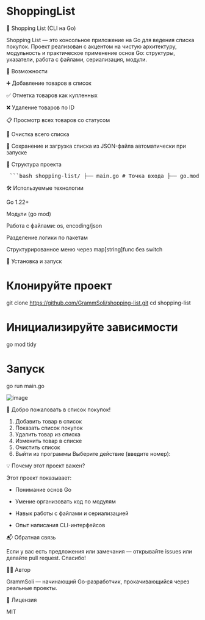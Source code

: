# ShoppingList
🛒 Shopping List (CLI на Go)

Shopping List — это консольное приложение на Go для ведения списка покупок. Проект реализован с акцентом на чистую архитектуру, модульность и практическое применение основ Go: структуры, указатели, работа с файлами, сериализация, модули.

🚀 Возможности

➕ Добавление товаров в список

✅ Отметка товаров как купленных

❌ Удаление товаров по ID

📋 Просмотр всех товаров со статусом

🧹 Очистка всего списка

💾 Сохранение и загрузка списка из JSON-файла автоматически при запуске

🧱 Структура проекта

<pre> ```bash shopping-list/ ├── main.go # Точка входа ├── go.mod # Модуль Go ├── models/ │ └── item.go # Структура Item ├── handlers/ │ └── list.go # Основная бизнес-логика (добавление, удаление, вывод и т.д.) ├── storage/ │ └── file.go # Работа с JSON-файлом (сохранение и загрузка) ├── shopping_list.json # Данные (генерируются при запуске) ``` </pre>

🛠 Используемые технологии

Go 1.22+

Модули (go mod)

Работа с файлами: os, encoding/json

Разделение логики по пакетам

Структурированное меню через map[string]func без switch

🔧 Установка и запуск

# Клонируйте проект
git clone https://github.com/GrammSoli/shopping-list.git
cd shopping-list

# Инициализируйте зависимости
go mod tidy

# Запуск
go run main.go

![image](https://github.com/user-attachments/assets/a3d03b76-de5d-496d-a314-0c27e000ff2c)


🛒 Добро пожаловать в список покупок!
1. Добавить товар в список
2. Показать список покупок
3. Удалить товар из списка
4. Изменить товар в списке
5. Очистить список
6. Выйти из программы
Выберите действие (введите номер):

💡 Почему этот проект важен?

Этот проект показывает:

- Понимание основ Go

- Умение организовать код по модулям

- Навык работы с файлами и сериализацией

- Опыт написания CLI-интерфейсов

📬 Обратная связь

Если у вас есть предложения или замечания — открывайте issues или делайте pull request. Спасибо!

🧑‍💻 Автор

GrammSoli — начинающий Go-разработчик, прокачивающийся через реальные проекты.

📄 Лицензия

MIT
